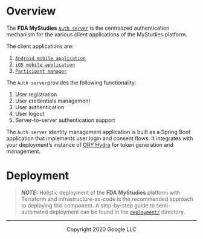<!--
 Copyright 2020 Google LLC
 Use of this source code is governed by an MIT-style
 license that can be found in the LICENSE file or at
 https://opensource.org/licenses/MIT.
-->

# Overview
The **FDA MyStudies** [`Auth server`](../auth-server/) is the centralized authentication mechanism for the various client applications of the MyStudies platform.
 
The client applications are:
1. [`Android mobile application`](../Android/)
1. [`iOS mobile application`](../iOS/)
1. [`Participant manager`](../participant-manager/)
 
The `Auth server`provides the following functionality:
1. User registration
1. User credentials management
1. User authentication
1. User logout
1. Server-to-server authentication support
 
The `Auth server` identity management application is built as a Spring Boot application that implements user login and consent flows. It integrates with your deployment’s instance of [ORY Hydra](https://www.ory.sh/hydra/) for token generation and management.
 
# Deployment
> **_NOTE:_** Holistic deployment of the **FDA MyStudies** platform with Terraform and infrastructure-as-code is the recommended approach to deploying this component. A step-by-step guide to semi-automated deployment can be found in the [`deployment/`](/deployment) directory.

***
<p align="center">Copyright 2020 Google LLC</p>
